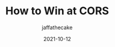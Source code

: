 ---
author: jaffathecake
date: 2021-10-12
tags:
  - security
  - html
  - http
target_url: https://jakearchibald.com/2021/cors/
title: How to Win at CORS
---